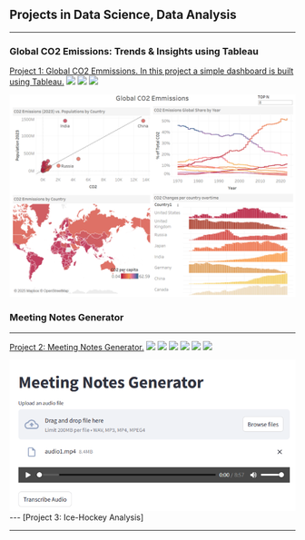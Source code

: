 ## Projects in Data Science, Data Analysis 

---

### Global CO2 Emissions: Trends & Insights using Tableau

[Project 1: Global CO2 Emmissions. In this project a simple dashboard is built using Tableau.](/sample_page.md)
[![](https://img.shields.io/badge/Python-white?logo=Python)](#)
[![](https://img.shields.io/badge/GoogleColab-white?logo=GoogleColab)](#)
[![](https://img.shields.io/badge/Tableau-white?logo=Tableau)](#)

<img src="images/CO2_dashboard.png?raw=true"/>


### Meeting Notes Generator
---
[Project 2: Meeting Notes Generator.](/meeting_notes.md)
[![](https://img.shields.io/badge/Python-white?logo=Python)](#)
[![](https://img.shields.io/badge/HuggingFace-white?logo=HuggingFace)](#)
[![](https://img.shields.io/badge/Openai-white?logo=Openai)](#)
[![](https://img.shields.io/badge/Streamlit-white?logo=Streamlit)](#)
[![](https://img.shields.io/badge/Pydub-white?logo=Pydub)](#)
[![](https://img.shields.io/badge/Pyannote-white?logo=Pyannote)](#)

<img src="images/Meeting_streamlit.png?raw=true"/>
---
[Project 3: Ice-Hockey Analysis]


---


